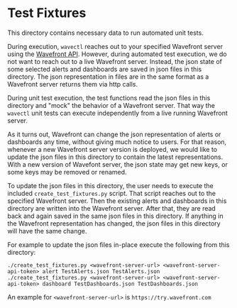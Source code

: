 
# Test Fixtures

This directory contains necessary data to run automated unit tests.

During execution, `wavectl` reaches out to your specified Wavefront server
using the [Wavefront API](https://docs.wavefront.com/wavefront_api.html).
However, during automated test execution, we do not want to reach out to a live
Wavefront server. Instead, the json state of some selected alerts and
dashboards are saved in json files in this directory. The json representation
in files are in the same format as a Wavefront server returns them via http
calls.

During unit test execution, the test functions read the json files in this
directory and "mock" the behavior of a Wavefront server. That way the `wavectl`
unit tests can execute independently from a live running Wavefront server.

As it turns out, Wavefront can change the json representation of alerts or
dashboards any time, without giving much notice to users. For that reason,
whenever a new Wavefront server version is deployed, we would like to update
the json files in this directory to contain the latest representations. With a
new version of Wavefont server, the json state may get new keys, or some keys
may be removed or renamed.

To update the json files in this directory, the user needs to execute the
included `create_test_fixtures.py` script. That script reaches out to the
specified Wavefront server. Then the existing alerts and dashboards in this
directory are written into the Wavefront server. After that, they are read back
and again saved in the same json files in this directory. If anything in the
Wavefront representation has changed, the json files in this directory will
have the same change.


For example to update the json files in-place execute the following from this
directory:

```
./create_test_fixtures.py <wavefront-server-url> <wavefront-server-api-token> alert TestAlerts.json TestAlerts.json
./create_test_fixtures.py <wavefront-server-url> <wavefront-server-api-token> dashboard TestDashboards.json TestDashboards.json
```

An example for `<wavefront-server-url>` is `https://try.wavefront.com`

